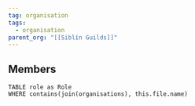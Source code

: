 ```yaml
---
tag: organisation
tags:
  - organisation
parent_org: "[[Siblín Guilds]]"
---
```


## Members
```dataview
TABLE role as Role
WHERE contains(join(organisations), this.file.name)
```